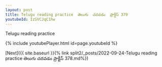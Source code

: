 ```yaml
---
layout: post
title: Telugu reading practice  తెలుగు  చదవడం  ప్రాక్టీస్ 379
youtubeId: IzSVCJqC1hw
---
```

 
 
Telugu reading practice
 
 
 
 
 


{% include youtubePlayer.html id=page.youtubeId %}
 
[Next]({{ site.baseurl }}{% link  split2/_posts/2022-09-24-Telugu reading practice  తెలుగు  చదవడం  ప్రాక్టీస్ 378.md%})
 
